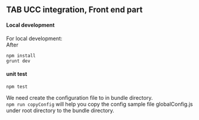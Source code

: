 ## TAB UCC integration, Front end part   

#### Local development
For local development:    
After
```
npm install
grunt dev
```

#### unit test
```
npm test
```
We need create the configuration file to in bundle directory.   
`npm run copyConfig` will help you copy the config sample file globalConfig.js under root directory to the bundle directory.
